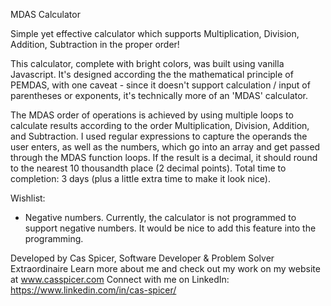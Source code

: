 MDAS Calculator

Simple yet effective calculator which supports Multiplication, Division, Addition, Subtraction in the proper order!

This calculator, complete with bright colors, was built using vanilla Javascript.  It's designed according the the mathematical principle of PEMDAS, with one caveat - since it doesn't support calculation / input of parentheses or exponents, it's technically more of an 'MDAS' calculator.  

The MDAS order of operations is achieved by using multiple loops to calculate results according to the order Multiplication, Division, Addition, and Subtraction.  I used regular expressions to capture the operands the user enters, as well as the numbers, which go into an array and get passed through the MDAS function loops. If the result is a decimal, it should round to the nearest 10 thousandth place (2 decimal points).  Total time to completion: 3 days (plus a little extra time to make it look nice). 

Wishlist: 
- Negative numbers.  Currently, the calculator is not programmed to support negative numbers.  It would be nice to add this feature into the programming.

Developed by Cas Spicer, Software Developer & Problem Solver Extraordinaire
Learn more about me and check out my work on my website at www.casspicer.com
Connect with me on LinkedIn: https://www.linkedin.com/in/cas-spicer/

